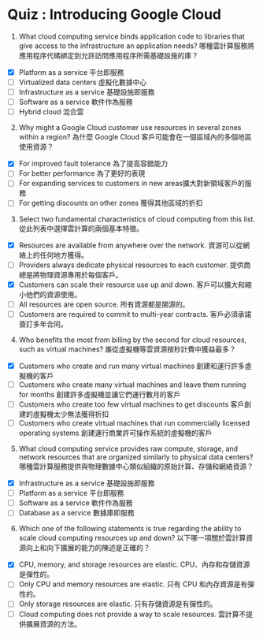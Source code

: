 # Quiz : Introducing Google Cloud


1. What cloud computing service binds application code to libraries that give access to the infrastructure an application needs? 哪種雲計算服務將應用程序代碼綁定到允許訪問應用程序所需基礎設施的庫？

- [X] Platform as a service 平台即服務
- [ ] Virtualized data centers 虛擬化數據中心
- [ ] Infrastructure as a service 基礎設施即服務
- [ ] Software as a service 軟件作為服務
- [ ] Hybrid cloud 混合雲

2. Why might a Google Cloud customer use resources in several zones within a region? 為什麼 Google Cloud 客戶可能會在一個區域內的多個地區使用資源？

- [X] For improved fault tolerance 為了提高容錯能力
- [ ] For better performance 為了更好的表現
- [ ] For expanding services to customers in new areas擴大對新領域客戶的服務
- [ ] For getting discounts on other zones 獲得其他區域的折扣

3. Select two fundamental characteristics of cloud computing from this list. 從此列表中選擇雲計算的兩個基本特徵。

- [X] Resources are available from anywhere over the network. 資源可以從網絡上的任何地方獲得。
- [ ] Providers always dedicate physical resources to each customer. 提供商總是將物理資源專用於每個客戶。
- [X] Customers can scale their resource use up and down. 客戶可以擴大和縮小他們的資源使用。
- [ ] All resources are open source. 所有資源都是開源的。
- [ ] Customers are required to commit to multi-year contracts. 客戶必須承諾簽訂多年合同。

4. Who benefits the most from billing by the second for cloud resources, such as virtual machines? 誰從虛擬機等雲資源按秒計費中獲益最多？

- [X] Customers who create and run many virtual machines 創建和運行許多虛擬機的客戶
- [ ] Customers who create many virtual machines and leave them running for months 創建許多虛擬機並讓它們運行數月的客戶
- [ ] Customers who create too few virtual machines to get discounts 客戶創建的虛擬機太少無法獲得折扣
- [ ] Customers who create virtual machines that run commercially licensed operating systems 創建運行商業許可操作系統的虛擬機的客戶

5. What cloud computing service provides raw compute, storage, and network resources that are organized similarly to physical data centers? 哪種雲計算服務提供與物理數據中心類似組織的原始計算、存儲和網絡資源？

- [X] Infrastructure as a service 基礎設施即服務
- [ ] Platform as a service 平台即服務
- [ ] Software as a service 軟件作為服務
- [ ] Database as a service 數據庫即服務

6. Which one of the following statements is true regarding the ability to scale cloud computing resources up and down? 以下哪一項關於雲計算資源向上和向下擴展的能力的陳述是正確的？

- [X] CPU, memory, and storage resources are elastic. CPU、內存和存儲資源是彈性的。
- [ ] Only CPU and memory resources are elastic. 只有 CPU 和內存資源是有彈性的。
- [ ] Only storage resources are elastic. 只有存儲資源是有彈性的。
- [ ] Cloud computing does not provide a way to scale resources. 雲計算不提供擴展資源的方法。
